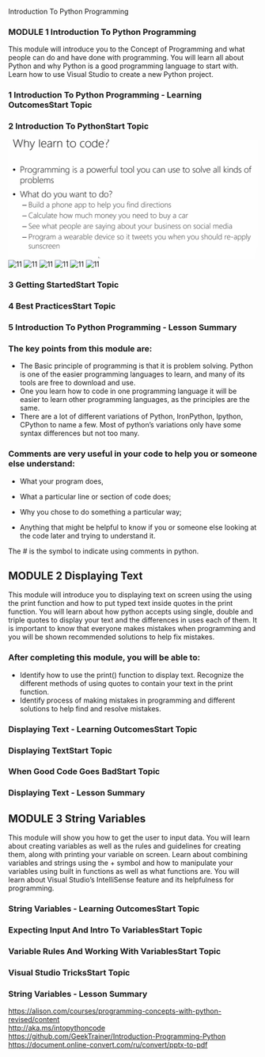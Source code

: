 
Introduction To Python Programming  
### MODULE 1 Introduction To Python Programming
This module will introduce you to the Concept of Programming and what people can do and have done with programming. You will learn all about Python and why Python is a good programming language to start with. Learn how to use Visual Studio to create a new Python project.
### 1 Introduction To Python Programming - Learning OutcomesStart Topic
### 2 Introduction To PythonStart Topic
![11](img/b3112alison_1101.png)
![11](img/b3112alison_1102.png)
![11](img/b3112alison_1103.png)
![11](img/b3112alison_1104.png)
![11](img/b3112alison_1105.png)
![11](img/b3112alison_1106.png)
![11](img/b3112alison_1107.png)
### 3 Getting StartedStart Topic
### 4 Best PracticesStart Topic
### 5 Introduction To Python Programming - Lesson Summary
### The key points from this module are: 
- The Basic principle of programming is that it is problem solving.
Python is one of the easier programming languages to learn, and many of its tools are free to download and use.
- One you learn how to code in one programming language it will be easier to learn other programming languages, as the principles are the same.
- There are a lot of different variations of Python, IronPython, Ipython, CPython to name a few. Most of python’s variations only have some syntax differences but not too many.

### Comments are very useful in your code to help you or someone else understand:

- What your program does,

- What a particular line or section of code does;

- Why you chose to do something a particular way;

- Anything that might be helpful to know if you or someone else looking at the code later and trying to understand it.

The # is the symbol to indicate using comments in python.

## MODULE 2 Displaying Text
This module will introduce you to displaying text on screen using the using the print function and how to put typed text inside quotes in the print function. You will learn about how python accepts using single, double and triple quotes to display your text and the differences in uses each of them. It is important to know that everyone makes mistakes when programming and you will be shown recommended solutions to help fix mistakes.

### After completing this module, you will be able to:
- Identify how to use the print() function to display text.
Recognize the different methods of using quotes to contain your text in the print function.
- Identify process of making mistakes in programming and different solutions to help find and resolve mistakes.

### Displaying Text - Learning OutcomesStart Topic
### Displaying TextStart Topic
### When Good Code Goes BadStart Topic
### Displaying Text - Lesson Summary

## MODULE 3 String Variables
This module will show you how to get the user to input data. You will learn about creating variables as well as the rules and guidelines for creating them, along with printing your variable on screen. Learn about combining variables and strings using the + symbol and how to manipulate your variables using built in functions as well as what functions are. You will learn about Visual Studio’s IntelliSense feature and its helpfulness for programming.
### String Variables - Learning OutcomesStart Topic
### Expecting Input And Intro To VariablesStart Topic
### Variable Rules And Working With VariablesStart Topic
### Visual Studio TricksStart Topic
### String Variables - Lesson Summary

https://alison.com/courses/programming-concepts-with-python-revised/content  
http://aka.ms/intopythoncode  
https://github.com/GeekTrainer/Introduction-Programming-Python  
https://document.online-convert.com/ru/convert/pptx-to-pdf  
  
  
  
  
  
  
  
